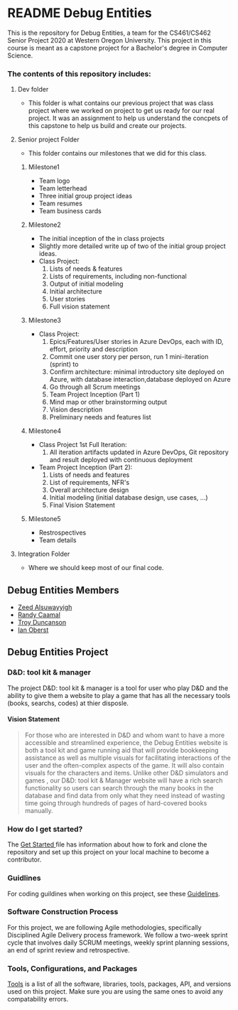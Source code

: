 # README Debug Entities

This is the repository for Debug Entities, a team for the CS461/CS462 Senior Project 2020 at Western Oregon University. This project in this course is meant as a capstone project for a Bachelor's degree in Computer Science.

### The contents of this repository includes: ###


1. Dev folder
    * This folder is what contains our previous project that was class project where we worked on project to get us ready for our real project. It was an assignment to help us understand the concpets of this capstone to help us build and create our projects.

1. Senior project Folder
    * This folder contains our milestones that we did for this class.

    1. Milestone1
	    * Team logo 
		* Team letterhead 
		* Three initial group project ideas
		* Team resumes 
		* Team business cards
	2. Milestone2  
	    * The initial inception of the in class projects 
		* Slightly more detailed write up of two of the initial group project ideas.
		* Class Project:
            1.	Lists of needs & features
            2.	Lists of requirements, including non-functional
            3.	Output of initial modeling
            4.	Initial architecture
            5.	User stories
            6.	Full vision statement

	3. Milestone3
	    * Class Project:
            1.	Epics/Features/User stories in Azure DevOps, each with ID, effort, priority and description
            2.	Commit one user story per person, run 1 mini-iteration (sprint) to
            3.	Confirm architecture: minimal introductory site deployed on Azure, with database interaction,database deployed on Azure
            4.	Go through all Scrum meetings
            5.	Team Project Inception (Part 1)
            6.	Mind map or other brainstorming output
            7.	Vision description
            8.	Preliminary needs and features list
	4. Milestone4
	    * Class Project 1st Full Iteration:
            1.	All iteration artifacts updated in Azure DevOps, Git repository and result deployed with continuous deployment
        * Team Project Inception (Part 2):
            1.	Lists of needs and features
            2.	List of requirements, NFR's
            3.	Overall architecture design
            4.	Initial modeling (initial database design, use cases, ...) 
            5.	Final Vision Statement
	5. Milestone5
		* Restrospectives
		* Team details


1. Integration Folder
    * Where we should keep most of our final code.


## Debug Entities Members ##

* [Zeed Alsuwayyigh](https://github.com/ZeedAlsuwayyigh)
* [Randy Caamal](https://github.com/rcaamal)
* [Troy Duncanson](https://github.com/Silmarwin)
* [Ian Oberst](https://github.com/Ioberst17)

## Debug Entities Project ##

### D&D: tool kit & manager ###

The project D&D: tool kit & manager is a tool for user who play D&D and the ability to give them a website to play a game that has all the necessary tools  (books, searchs, codes) at thier disposle.

#### Vision Statement ####

> For those who are interested in D&D and whom want to have a more accessible and streamlined experience, the Debug Entities website is both a tool kit and game running aid that will provide bookkeeping assistance as well as multiple visuals for facilitating interactions of the user and the often-complex aspects of the game. It will also contain visuals for the characters and items. Unlike other D&D simulators and games , our D&D: tool kit & Manager website will have a rich search functionality so users can search through the many books in the database and find data from only what they need instead of wasting time going through hundreds of pages of hard-covered books manually.

### How do I get started? ###

The [Get Started ](GETSTARTED.md) file has information about how to fork and clone the repository and set up this project on your local machine to become a contributor.

### Guidlines ###

For coding guildines when working on this project, see these [Guidelines](Guidlines.md).

### Software Construction Process ###

For this project, we are following Agile methodologies, specifically Disciplined Agile Delivery process framework.
We follow a two-week sprint cycle that involves daily SCRUM meetings, weekly sprint planning sessions, an end of sprint review and retrospective.

### Tools, Configurations, and Packages ###

[Tools](tools.md) is a list of all the software, libraries, tools, packages, API, and versions used on this project. Make sure you are using the same ones to avoid any compatability errors.
